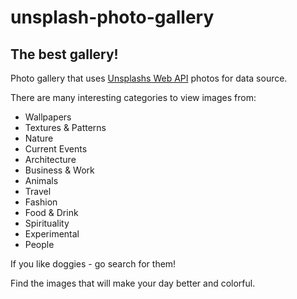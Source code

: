 # unsplash-photo-gallery

## The best gallery!

Photo gallery that uses [Unsplashs Web API](https://unsplash.com/) photos for data source.

There are many interesting categories to view images from:

* Wallpapers
* Textures & Patterns
* Nature
* Current Events
* Architecture
* Business & Work
* Animals
* Travel
* Fashion
* Food & Drink
* Spirituality
* Experimental
* People

If you like doggies - go search for them!

Find the images that will make your day better and colorful.


